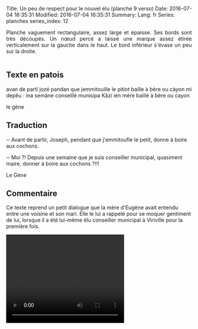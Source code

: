 Title: Un peu de respect pour le nouvel élu (planche 9 verso)
Date: 2016-07-04 16:35:31
Modified: 2016-07-04 16:35:31
Summary: 
Lang: fr
Series: planches
series_index: 12

<p style="text-align:justify;">Planche vaguement rectangulaire, assez
large et épaisse. Ses bords sont très découpés. Un nœud percé a laissé
une marque assez étirée verticalement sur la gauche dans le haut. Le
bord inférieur s'évase un peu sur la droite.</p>

<div style="display: table; clear: both;"></div>

<figure class="image-block" style="float: left;">
  <img alt="" src="{static}/images/planche_9_verso.png">
  <figcaption style="max-width: 184px"></figcaption>
</figure>

## Texte en patois

avan de partï jozé pandan que jemmitouille le pitiot baille à bère ou
càyon mi depêu : ina semâne conseillé munisipa Kâzi ién mère baillé à
bère ou cayon

le gène

## Traduction

─ Avant de partir, Joseph, pendant que j'emmitoufle le petit, donne à
boire aux cochons.

─ Moi ?! Depuis une semaine que je suis conseiller municipal,
quasiment maire, donner à boire aux cochons ?!!!

Le Gène

## Commentaire

Ce texte reprend un petit dialogue que la mère d'Eugène avait entendu
entre une voisine et son mari. Elle le lui a rappelé pour se moquer
gentiment de lui, lorsque il a été lui-même élu conseiller municipal à
Viriville pour la première fois.


<video width="320" height="240" controls>
  <source src="https://d1njpgd0ygatdn.cloudfront.net/video_9bis.mp4" type="video/mp4">
</video>
